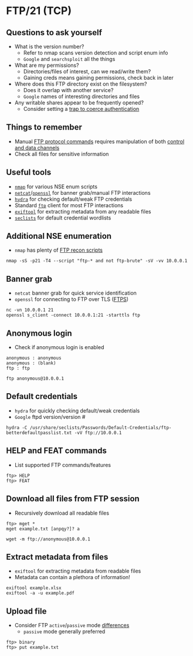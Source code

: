 # FTP/21 (TCP) 

## Questions to ask yourself
  *  What is the version number?  
      *  Refer to nmap scans version detection and script enum info
      *  `Google` and `searchsploit` all the things
  *  What are my permissions?
      *  Directories/files of interest, can we read/write them?
      *  Gaining creds means gaining permissions, check back in later
  *  Where does this FTP directory exist on the filesystem?
      *  Does it overlap with another service?
      *  `Google` names of interesting directories and files
  *  Any writable shares appear to be frequently opened?
      *  Consider setting a [trap to coerce authentication](https://www.ired.team/offensive-security/initial-access/t1187-forced-authentication)

## Things to remember
  *  Manual [FTP protocol commands](https://en.wikipedia.org/wiki/List_of_FTP_commands) requires manipulation of both [control and data channels](https://userpages.umbc.edu/~dgorin1/451/OSI7/dcomm/ftp.htm)
  *  Check all files for sensitive information

## Useful tools
  *  [`nmap`](https://nmap.org/) for various NSE enum scripts
  *  [`netcat`](http://www.stearns.org/nc/)/[`openssl`](https://www.openssl.org/docs/man1.0.2/man1/openssl-s_client.html) for banner grab/manual FTP interactions
  *  [`hydra`](https://github.com/vanhauser-thc/thc-hydra) for checking default/weak FTP credentials
  *  Standard [`ftp`](https://linux.die.net/man/1/ftp) client for most FTP interactions
  *  [`exiftool`](https://exiftool.org/) for extracting metadata from any readable files
  *  [`seclists`](https://github.com/danielmiessler/SecLists) for default credential wordlists

## Additional NSE enumeration
  *  `nmap` has plenty of [FTP recon scripts](https://nmap.org/search/?q=ftp)

```
nmap -sS -p21 -T4 --script "ftp-* and not ftp-brute" -sV -vv 10.0.0.1
```

## Banner grab
  *  `netcat` banner grab for quick service identification
  *  `openssl` for connecting to FTP over TLS ([FTPS](https://datatracker.ietf.org/doc/html/rfc4217))

```
nc -vn 10.0.0.1 21
openssl s_client -connect 10.0.0.1:21 -starttls ftp
```

## Anonymous login
  *  Check if anonymous login is enabled

```
anonymous : anonymous
anonymous : (blank)
ftp : ftp
```

```
ftp anonymous@10.0.0.1
```

## Default credentials
  *  `hydra` for quickly checking default/weak credentials
  *  `Google` ftpd version/version #

```
hydra -C /usr/share/seclists/Passwords/Default-Credentials/ftp-betterdefaultpasslist.txt -vV ftp://10.0.0.1
```

## HELP and FEAT commands
  *  List supported FTP commands/features

```
ftp> HELP
ftp> FEAT
```

## Download all files from FTP session
  *  Recursively download all readable files

```
ftp> mget *
mget example.txt [anpqy?]? a
```

```
wget -m ftp://anonymous@10.0.0.1
```

## Extract metadata from files
  *  `exiftool` for extracting metadata from readable files
  *  Metadata can contain a plethora of information!

```
exiftool example.xlsx
exiftool -a -u example.pdf
```

## Upload file
  *  Consider FTP `active`/`passive` mode [differences](https://stackoverflow.com/questions/1699145/what-is-the-difference-between-active-and-passive-ftp)
      *  `passive` mode generally preferred

```
ftp> binary
ftp> put example.txt
```
